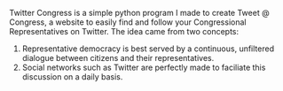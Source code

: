 Twitter Congress is a simple python program I made to create Tweet @ Congress, a website to easily find and follow your Congressional Representatives on Twitter. The idea came from two concepts:

1. Representative democracy is best served by a continuous, unfiltered dialogue between citizens and their representatives.
2. Social networks such as Twitter are perfectly made to faciliate this discussion on a daily basis.